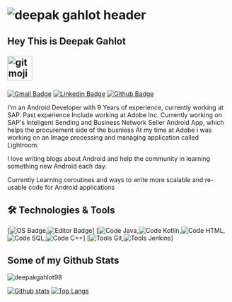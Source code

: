 # ![deepak gahlot header](https://github.com/deepakgahlot98/deepakgahlot98/blob/master/farzad-nazifi-p-xSl33Wxyc-unsplash.jpg)

## Hey This is Deepak Gahlot <p align="left"> <img src="https://github.com/deepakgahlot98/deepakgahlot98/blob/master/a.gif" width="56" alt="gitmoji"> </p>
[![Gmail Badge](https://img.shields.io/badge/-deepakgahlot98@gmail.com-c14438?style=flat&logo=Gmail&logoColor=white&link=mailto:deepakgahlot98@gmail.com)](mailto:deepakgahlot98@gmail.com) 
[![Linkedin Badge](https://img.shields.io/badge/https://www.linkedin.com/in/deepak-gahlot-4b7832102/?style=flat&logo=Linkedin&logoColor=white&link=https://www.linkedin.com/in/deepakgahlot-4b7832102/)](https://www.linkedin.com/in/deepakgahlot-4b7832102/) [![Github Badge](https://img.shields.io/badge/-deepakgahlot98-grey?style=flat&logo=github&logoColor=white&link=https://github.com/deepakgahlot98/)](https://www.github.com/deepakgahlot98/) <p align='left'>
 I'm an Android Developer with 9 Years of experience, currently working at SAP. Past experience Include working at Adobe Inc.
 Currently working on SAP's Inteligent Sending and Business Network Seller Android App, which helps the procurement side of the busniess
 At my time at Adobe i was working on an Image processing and managing application called Lightroom.

I love writing blogs about Android and help the community in learning something new Android each day. 

Currently Learning coroutines and ways to write more scalable and re-usable code for Android applications </p>

## 🛠️ Technologies & Tools
[![OS Badge](https://img.shields.io/badge/OS-macOS-brightgreen),![Editor Badge](https://img.shields.io/badge/Editor-Android%20Studio%20%7C%20IntelliJ%20Idea-green)]
[![Code Java](https://img.shields.io/badge/Code-Java-blue),![Code Kotlin](https://img.shields.io/badge/Code-Kotlin-blue),![Code HTML](https://img.shields.io/badge/Code-HTML-blue),![Code SQL](https://img.shields.io/badge/code-SQL-blue),![Code C++](https://img.shields.io/badge/Code-C%2B%2B-blue)]
[![Tools Git](https://img.shields.io/badge/Tools-Git-lightgrey),![Tools Jenkins](https://img.shields.io/badge/Tools-Jenkins-lightgrey)]

## Some of my Github Stats
<p align=left> <img src=https://komarev.com/ghpvc/?username=deepakgahlot98 alt=deepakgahlot98 /> </p>

[![Github stats](https://github-readme-stats.vercel.app/api?username=deepakgahlot98&show_icons=true&include_all_commits=true)](https://github.com/deepakgahlot98/github-readme-stats)
[![Top Langs](https://github-readme-stats.vercel.app/api/top-langs/?username=deepakgahlot98&layout=compact)](https://github.com/deepakgahlot98/github-readme-stats)



<!--
**deepakgahlot98/deepakgahlot98** is a ✨ _special_ ✨ repository because its `README.md` (this file) appears on your GitHub profile.

